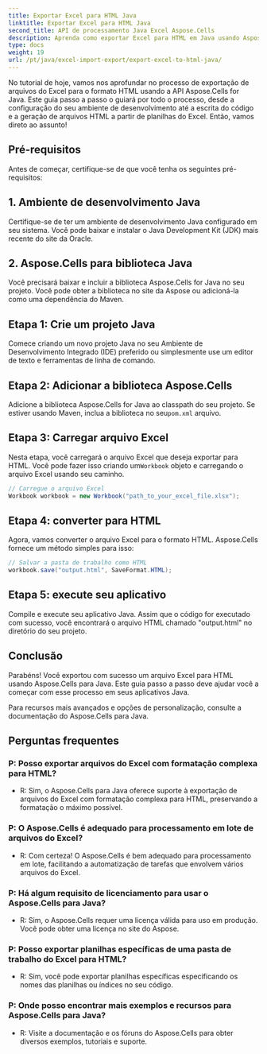 ```yaml
---
title: Exportar Excel para HTML Java
linktitle: Exportar Excel para HTML Java
second_title: API de processamento Java Excel Aspose.Cells
description: Aprenda como exportar Excel para HTML em Java usando Aspose.Cells para Java. Siga este guia passo a passo com código-fonte para converter facilmente seus arquivos Excel para HTML sem esforço.
type: docs
weight: 19
url: /pt/java/excel-import-export/export-excel-to-html-java/
---
```

No tutorial de hoje, vamos nos aprofundar no processo de exportação de arquivos do Excel para o formato HTML usando a API Aspose.Cells for Java. Este guia passo a passo o guiará por todo o processo, desde a configuração do seu ambiente de desenvolvimento até a escrita do código e a geração de arquivos HTML a partir de planilhas do Excel. Então, vamos direto ao assunto!

## Pré-requisitos

Antes de começar, certifique-se de que você tenha os seguintes pré-requisitos:

## 1. Ambiente de desenvolvimento Java

Certifique-se de ter um ambiente de desenvolvimento Java configurado em seu sistema. Você pode baixar e instalar o Java Development Kit (JDK) mais recente do site da Oracle.

## 2. Aspose.Cells para biblioteca Java

Você precisará baixar e incluir a biblioteca Aspose.Cells for Java no seu projeto. Você pode obter a biblioteca no site da Aspose ou adicioná-la como uma dependência do Maven.

## Etapa 1: Crie um projeto Java

Comece criando um novo projeto Java no seu Ambiente de Desenvolvimento Integrado (IDE) preferido ou simplesmente use um editor de texto e ferramentas de linha de comando.

## Etapa 2: Adicionar a biblioteca Aspose.Cells

 Adicione a biblioteca Aspose.Cells for Java ao classpath do seu projeto. Se estiver usando Maven, inclua a biblioteca no seu`pom.xml` arquivo.

## Etapa 3: Carregar arquivo Excel

 Nesta etapa, você carregará o arquivo Excel que deseja exportar para HTML. Você pode fazer isso criando um`Workbook` objeto e carregando o arquivo Excel usando seu caminho.

```java
// Carregue o arquivo Excel
Workbook workbook = new Workbook("path_to_your_excel_file.xlsx");
```

## Etapa 4: converter para HTML

Agora, vamos converter o arquivo Excel para o formato HTML. Aspose.Cells fornece um método simples para isso:

```java
// Salvar a pasta de trabalho como HTML
workbook.save("output.html", SaveFormat.HTML);
```

## Etapa 5: execute seu aplicativo

Compile e execute seu aplicativo Java. Assim que o código for executado com sucesso, você encontrará o arquivo HTML chamado "output.html" no diretório do seu projeto.

## Conclusão

Parabéns! Você exportou com sucesso um arquivo Excel para HTML usando Aspose.Cells para Java. Este guia passo a passo deve ajudar você a começar com esse processo em seus aplicativos Java.

Para recursos mais avançados e opções de personalização, consulte a documentação do Aspose.Cells para Java.


## Perguntas frequentes

###	P: Posso exportar arquivos do Excel com formatação complexa para HTML?
   - R: Sim, o Aspose.Cells para Java oferece suporte à exportação de arquivos do Excel com formatação complexa para HTML, preservando a formatação o máximo possível.

### P: O Aspose.Cells é adequado para processamento em lote de arquivos do Excel?
   - R: Com certeza! O Aspose.Cells é bem adequado para processamento em lote, facilitando a automatização de tarefas que envolvem vários arquivos do Excel.

### P: Há algum requisito de licenciamento para usar o Aspose.Cells para Java?
   - R: Sim, o Aspose.Cells requer uma licença válida para uso em produção. Você pode obter uma licença no site do Aspose.

### P: Posso exportar planilhas específicas de uma pasta de trabalho do Excel para HTML?
   - R: Sim, você pode exportar planilhas específicas especificando os nomes das planilhas ou índices no seu código.

### P: Onde posso encontrar mais exemplos e recursos para Aspose.Cells para Java?
   - R: Visite a documentação e os fóruns do Aspose.Cells para obter diversos exemplos, tutoriais e suporte.